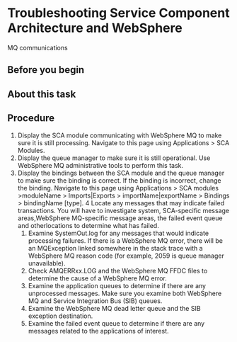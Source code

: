 <!-- image -->

# Troubleshooting Service Component Architecture and WebSphere
MQ communications

## Before you begin

## About this task

## Procedure

1. Display the SCA module communicating with WebSphere MQ
to make sure it is still processing. Navigate to this page
using Applications > SCA Modules.
2. Display the queue manager to make sure it is still operational.
Use WebSphere MQ administrative tools to perform this task.
3. Display the bindings between the SCA module and the queue
manager to make sure the binding is correct. If the binding is incorrect,
change the binding. Navigate to this page using Applications > SCA modules >moduleName > Imports|Exports > importName|exportName > Bindings > bindingName [type].
4 Locate any messages that may indicate failed transactions. You will have to investigate system, SCA-specific message areas,WebSphere MQ-specific message areas, the failed event queue and otherlocations to determine what has failed.
    1. Examine SystemOut.log for any messages
that would indicate processing failures. If there is
a WebSphere MQ error, there will be an MQException linked somewhere
in the stack trace with a WebSphere MQ reason code (for example, 2059
is queue manager unavailable).
    2. Check AMQERRxx.LOG and
the WebSphere MQ FFDC files to determine the cause of a WebSphere MQ
error.
    3. Examine the application queues to determine if there
are any unprocessed messages. Make sure you examine both
WebSphere MQ and Service Integration Bus (SIB) queues.
    4. Examine the WebSphere MQ dead letter queue and the SIB
exception destination.
    5. Examine the failed event queue to determine if there
are any messages related to the applications of interest.